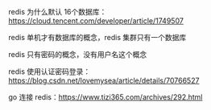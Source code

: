 redis 为什么默认 16个数据库：https://cloud.tencent.com/developer/article/1749507

redis 单机才有数据库的概念，redis 集群只有一个数据库

redis 只有密码的概念，没有用户名这个概念

redis 使用认证密码登录：https://blog.csdn.net/lovemysea/article/details/70766527

go 连接 redis：https://www.tizi365.com/archives/292.html

